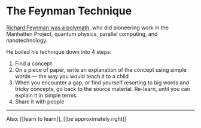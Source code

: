 # The Feynman Technique
[Richard Feynman was a polymath](https://en.wikipedia.org/wiki/Richard_Feynman), who did pioneering work in the Manhatten Project, quantum physics, parallel computing, and nanotechnology.

He boiled his technique down into 4 steps:
1. Find a concept
2. On a piece of paper, write an explanation of the concept using simple words — the way you would teach it to a child
3. When you encounter a gap, or find yourself resorting to big words and tricky concepts, go back to the source material. Re-learn, until you can explain it in simple terms.
4. Share it with people

---
Also: [[learn to learn]], [[be approximately right]]